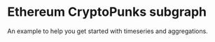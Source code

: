 # Ethereum CryptoPunks subgraph

An example to help you get started with timeseries and aggregations.
